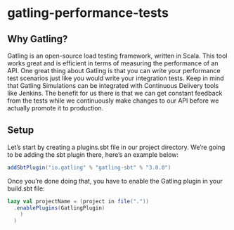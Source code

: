 # gatling-performance-tests

## Why Gatling?
Gatling is an open-source load testing framework, written in Scala. This tool works great and is efficient in terms of measuring the performance of an API. One great thing about Gatling is that you can write your performance test scenarios just like you would write your integration tests. Keep in mind that Gatling Simulations can be integrated with Continuous Delivery tools like Jenkins. The benefit for us there is that we can get constant feedback from the tests while we continuously make changes to our API before we actually promote it to production.

## Setup
Let’s start by creating a plugins.sbt file in our project directory. We’re going to be adding the sbt plugin there, here’s an example below:
```scala
addSbtPlugin("io.gatling" % "gatling-sbt" % "3.0.0")
```
Once you’re done doing that, you have to enable the Gatling plugin in your build.sbt file:
```scala
lazy val projectName = (project in file("."))
  .enablePlugins(GatlingPlugin)
    )
  )
```
